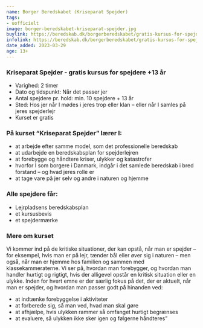 ```yaml
---
name: Borger Beredskabet (Kriseparat Spejder)
tags:
- uofficielt
image: borger-beredskabet-kriseparat-spejder.jpg
buylink: https://beredskab.dk/borgerberedskabet/gratis-kursus-for-spejdere/
infolink: https://beredskab.dk/borgerberedskabet/gratis-kursus-for-spejdere/
date_added: 2023-03-29
age: 13+
---
```

### Kriseparat Spejder - gratis kursus for spejdere +13 år
- Varighed: 2 timer
- Dato og tidspunkt:  Når det passer jer
- Antal spejdere pr. hold: min. 10 spejdere + 13 år
- Sted: Hos jer når I mødes i jeres trop eller klan – eller når I samles på jeres spejderlejr
- Kurset er gratis

### På kurset “Kriseparat Spejder” lærer I:
- at arbejde efter samme model, som det professionelle beredskab
- at udarbejde en beredskabsplan for spejderlejren
- at forebygge og håndtere kriser, ulykker og katastrofer
- hvorfor I som borgere i Danmark, indgår i det samlede beredskab i bred forstand – og hvad jeres rolle er
- at tage vare på jer selv og andre i naturen og hjemme

### Alle spejdere får:
- Lejrpladsens beredskabsplan
- et kursusbevis
- et spejdermærke

### Mere om kurset
Vi kommer ind på de kritiske situationer, der kan opstå, når man er spejder – for eksempel, hvis man er på lejr, tænder bål eller øver sig i naturen – men også, når man er hjemme hos familien og sammen med klassekammeraterne. Vi ser på, hvordan man forebygger, og hvordan man handler hurtigt og rigtigt, hvis der alligevel opstår en kritisk situation eller en ulykke. Inden for hvert emne er der særlig fokus på det, der er aktuelt, når man er spejder, og hvordan man passer godt på hinanden ved:
- at indtænke forebyggelse i aktiviteter
- at forberede sig, så man ved, hvad man skal gøre
- at afhjælpe, hvis ulykken rammer så omfanget hurtigt begrænses
- at evaluere, så ulykken ikke sker igen og følgerne håndteres”
